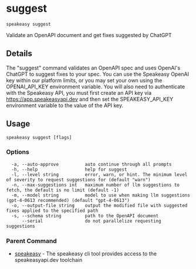 # suggest
`speakeasy suggest`


Validate an OpenAPI document and get fixes suggested by ChatGPT

## Details

The "suggest" command validates an OpenAPI spec and uses OpenAI's ChatGPT to suggest fixes to your spec.
You can use the Speakeasy OpenAI key within our platform limits, or you may set your own using the OPENAI_API_KEY environment variable. You will also need to authenticate with the Speakeasy API,
you must first create an API key via https://app.speakeasyapi.dev and then set the SPEAKEASY_API_KEY environment variable to the value of the API key.

## Usage

```
speakeasy suggest [flags]
```

### Options

```
  -a, --auto-approve          auto continue through all prompts
  -h, --help                  help for suggest
  -l, --level string          error, warn, or hint. The minimum level of severity to request suggestions for (default "warn")
  -n, --max-suggestions int   maximum number of llm suggestions to fetch, the default is no limit (default -1)
  -m, --model string          model to use when making llm suggestions (gpt-4-0613 recommended) (default "gpt-4-0613")
  -o, --output-file string    output the modified file with suggested fixes applied to the specified path
  -s, --schema string         path to the OpenAPI document
      --serial                do not parallelize requesting suggestions
```

### Parent Command

* [speakeasy](README.md)	 - The speakeasy cli tool provides access to the speakeasyapi.dev toolchain